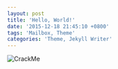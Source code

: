 ```yaml
---
layout: post
title: 'Hello, World!'
date: '2015-12-18 21:45:10 +0800'
tags: 'Mailbox, Theme'
categories: 'Theme, Jekyll Writer'
---
```

![CrackMe](http://http://img.4plebs.org/boards/pol/image/1442/96/1442962213736.jpg)